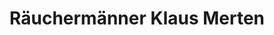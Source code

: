 ---
title: "Räuchermänner Klaus Merten"
url: /seiffen-erzgebirge/raeuchermaenner-klaus-merten/
shop: Allgemein
---